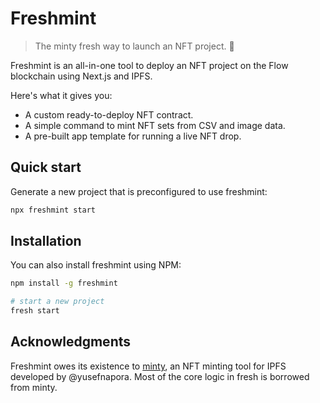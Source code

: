 # Freshmint

> The minty fresh way to launch an NFT project. :leaves: 

Freshmint is an all-in-one tool to deploy an NFT project on the Flow blockchain using Next.js and IPFS.

Here's what it gives you:

- A custom ready-to-deploy NFT contract.
- A simple command to mint NFT sets from CSV and image data.
- A pre-built app template for running a live NFT drop.

## Quick start

Generate a new project that is preconfigured to use freshmint:

```sh
npx freshmint start
```

## Installation

You can also install freshmint using NPM:

```sh
npm install -g freshmint

# start a new project
fresh start
```

## Acknowledgments

Freshmint owes its existence to [minty](https://github.com/yusefnapora/minty),
an NFT minting tool for IPFS developed by @yusefnapora. 
Most of the core logic in fresh is borrowed from minty.
